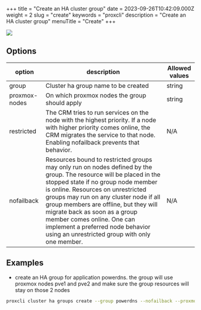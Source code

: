 +++
title = "Create an HA cluster group"
date = 2023-09-26T10:42:09.000Z
weight = 2
slug = "create"
keywords = "proxcli"
description = "Create an HA cluster group"
menuTitle = "Create"
+++


![](/images/proxcli_cluster_ha_groups_create_help.png)

## Options

|option|description|Allowed values|
|---|---|---|
|group|Cluster ha group name to be created|string|
|proxmox-nodes|On which proxmox nodes the group should apply|string|
|restricted|The CRM tries to run services on the node with the highest priority. If a node with higher priority comes online, the CRM migrates the service to that node. Enabling nofailback prevents that behavior.|N/A|
|nofailback|Resources bound to restricted groups may only run on nodes defined by the group. The resource will be placed in the stopped state if no group node member is online. Resources on unrestricted groups may run on any cluster node if all group members are offline, but they will migrate back as soon as a group member comes online. One can implement a preferred node behavior using an unrestricted group with only one member.|N/A|


## Examples

- create an HA group for application powerdns. the group will use proxmox nodes pve1 and pve2 and make sure the group resources will stay on those 2 nodes

```bash
proxcli cluster ha groups create --group powerdns --nofailback --proxmox-nodes "pve1,pve2"
```


